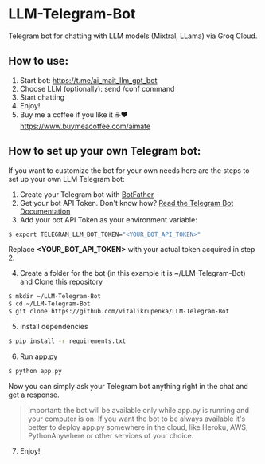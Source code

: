 # LLM-Telegram-Bot

Telegram bot for chatting with LLM models (Mixtral, LLama) via Groq Cloud.

<h2>How to use:</h2>

1. Start bot: https://t.me/ai_mait_llm_gpt_bot
2. Choose LLM (optionally): send /conf command
3. Start chatting
4. Enjoy!
5. Buy me a coffee if you like it ☕️❤️ https://www.buymeacoffee.com/aimate

<h2>How to set up your own Telegram bot:</h2>

If you want to customize the bot for your own needs here are the steps to set up your own LLM Telegram bot:
1. Create your Telegram bot with <a href="https://t.me/botfather">BotFather</a>
2. Get your bot API Token. Don't know how? <a href="https://core.telegram.org/bots/">Read the Telegram Bot Documentation</a>
3. Add your bot API Token as your environment variable:
```bash
$ export TELEGRAM_LLM_BOT_TOKEN="<YOUR_BOT_API_TOKEN>"
```
Replace 
<b><YOUR_BOT_API_TOKEN></b>
with your actual token acquired in step 2.

4. Create a folder for the bot (in this example it is ~/LLM-Telegram-Bot) and Clone this repository
```bash
$ mkdir ~/LLM-Telegram-Bot
$ cd ~/LLM-Telegram-Bot
$ git clone https://github.com/vitalikrupenka/LLM-Telegram-Bot
```

5. Install dependencies
```bash
$ pip install -r requirements.txt
```

6. Run app.py
```bash
$ python app.py
```

Now you can simply ask your Telegram bot anything right in the chat and get a response.

>Important: the bot will be available only while app.py is running and your computer is on.
>If you want the bot to be always available it's better to deploy app.py somewhere in the cloud, like Heroku, AWS, PythonAnywhere or other services of your choice.

7. Enjoy!
